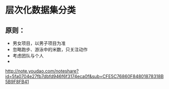 # 层次化数据集分类

## 原则：
- 男女项目，以男子项目为准
- 忽略跑步、游泳中的米数，只关注动作
- 考虑团队与个人
- 

http://note.youdao.com/noteshare?id=5fa0704e27fb7dbfd946f6f3174eca0f&sub=CFE5C76860F84801878318B5B9F8FB41
